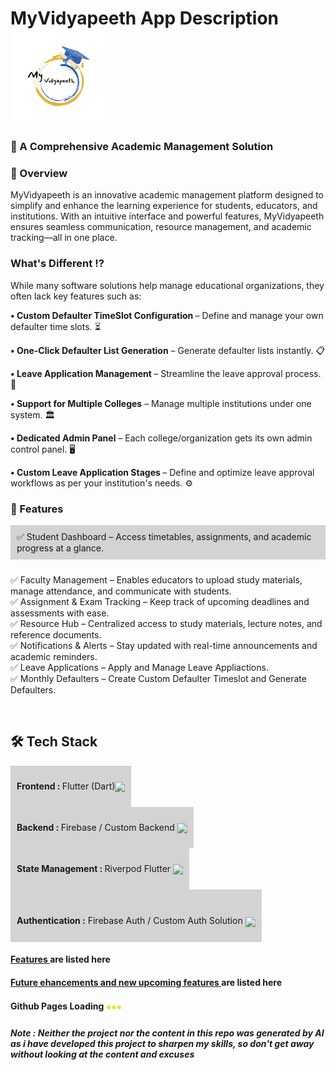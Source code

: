  
<body>
<h1>MyVidyapeeth App Description   
        <img src="https://github.com/itsSaadMalik/MyVidyapeeth-App-Description/blob/main/launcher_icon-removebg-preview.png" height ="155" width="160" align="center" />
 
</h1>
<!-- <center>
    <div class="center-absolute">
        <img src="https://raw.githubusercontent.com/itsSaadMalik/MyVidyapeeth-App-Description/main/myvidyapeeth_logo.png" />
    </div>
</center> -->
<h3> 🚀 A Comprehensive Academic Management Solution</h3>

<h3>📌 Overview</h3>
MyVidyapeeth is an innovative academic management platform designed to simplify and enhance the learning experience for students, educators, and institutions. With an intuitive interface and powerful features, MyVidyapeeth ensures seamless communication, resource management, and academic tracking—all in one place.
<br>
<h3>What's Different ⁉ </h3>
 
While many software solutions help manage educational organizations, they often lack key features such as:<br>

<b>• Custom Defaulter TimeSlot Configuration </b>– Define and manage your own defaulter time slots. ⏳<br>

<b>• One-Click Defaulter List Generation</b> – Generate defaulter lists instantly. 📋<br>

<b>• Leave Application Management </b>– Streamline the leave approval process. 📝<br>

<b>• Support for Multiple Colleges</b> – Manage multiple institutions under one system. 🏛️<br>

<b>• Dedicated Admin Panel</b> – Each college/organization gets its own admin control panel. 🖥️<br>

<b>• Custom Leave Application Stages </b>– Define and optimize leave approval workflows as per your institution's needs. ⚙️<br>

<h3>🎯 Features</h3>
<div style="display: inline-block; margin-bottom: 10px; background: lightgray; padding: 10px;">
✅ Student Dashboard – Access timetables, assignments, and academic progress at a glance.<br>
</div>

✅ Faculty Management – Enables educators to upload study materials, manage attendance, and communicate with students.<br>
✅ Assignment & Exam Tracking – Keep track of upcoming deadlines and assessments with ease.<br>
✅ Resource Hub – Centralized access to study materials, lecture notes, and reference documents.<br>
✅ Notifications & Alerts – Stay updated with real-time announcements and academic reminders.<br>
✅ Leave Applications –  Apply and Manage Leave Appliactions.<br>
✅ Monthly Defaulters –  Create Custom Defaulter Timeslot and Generate Defaulters.<br>

<br>
<h2>🛠 Tech Stack</h2>
<div style="display: inline-block; margin-right: 10px; background: lightgray; padding: 10px;">
  
<b>Frontend : </b> Flutter (Dart)<img src="https://cdn.prod.website-files.com/5ee12d8d7f840543bde883de/5ef3a1148ac97166a06253c1_flutter-logo-white-inset.svg" height="30" align="center" />
</div>
<div style="display: inline-block; margin-right: 10px; background: lightgray; padding: 10px;">
  
<b>Backend : </b> Firebase / Custom Backend <img src="https://miro.medium.com/v2/resize:fit:300/1*R4c8lHBHuH5qyqOtZb3h-w.png" height="30" align="center" />

</div>
<div style="display: inline-block; margin-right: 10px; background: lightgray; padding: 10px;">
  

<b>State Management : </b> Riverpod Flutter  <img src="https://riverpod.dev/img/full_logo.svg" height="20" align="center" />
</div>
<div style="display: inline-block; margin-right: 10px; background: lightgray; padding: 10px;">
<br>
  
<b> Authentication :</b> Firebase Auth / Custom Auth Solution <img src="https://s3.amazonaws.com/cdn.hotglue.xyz/images/logos/firebase-auth.png" height="30" align="center" />

</div>
<br>
<h4><a href="https://github.com/itsSaadMalik/MyVidyapeeth-App-Description/blob/main/features.md">Features </a>are listed here</h4>
<h4><a href="https://github.com/itsSaadMalik/MyVidyapeeth-App-Description/blob/main/future_enhancements&features.md">Future ehancements and new upcoming features </a> are listed here</h4>

 <h4>Github Pages Loading
<img src="https://github.com/itsSaadMalik/MyVidyapeeth-App-Description/blob/main/7933605e-04d3-4a5d-80ea-00fa1a2fba18.gif" height="25" width="25" align="center"/>
 </h4>
 
<h5>Note : Neither the project nor the content in this repo was generated by AI as i have developed this project to sharpen my skills, so don't get away without looking at the content and excuses </h5>
